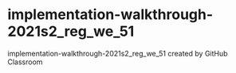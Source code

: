 # implementation-walkthrough-2021s2_reg_we_51
implementation-walkthrough-2021s2_reg_we_51 created by GitHub Classroom
